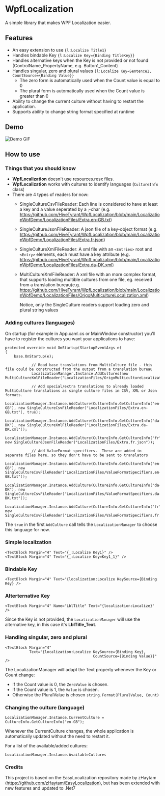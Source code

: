 ﻿# WpfLocalization

A simple library that makes WPF Localization easier.

## Features

- An easy extension to use `{l:Localize Title1}`
- Handles bindable Key `{l:Localize Key={Binding TitleKey}}`
- Handles alternative keys when the Key is not provided or not found (ControlName_PropertyName, e.g. Button1_Content)
- Handles singular, zero and plural values `{l:Localize Key=Sentence1, CountSource={Binding Value}}`
  - The zero form is automatically used when the Count value is equal to 0
  - The plural form is automatically used when the Count value is greater than 0
- Ability to change the current culture without having to restart the application.
- Supports ability to change string format specified at runtime

## Demo

![Demo GIF](https://github.com/HiveTyrant/WpfLocalization/blob/main/WpfLocalizationDemo.gif)

## How to use

### Things that you should know

- **WpfLocalization** doesn't use resources.resx files.
- **WpfLocalization** works with cultures to identify languages (`CultureInfo` class)
- There are 4 types of readers for now:
  - SingleCultureCsvFileReader: Each line is considered to have at least a key and a value seperated by a ;-char (e.g. https://github.com/HiveTyrant/WpfLocalization/blob/main/LocalizationWpfDemo/LocalizationFiles/Extra.en-GB.txt)
  - SingleCultureJsonFileReader: A json file of a key-object format (e.g. https://github.com/HiveTyrant/WpfLocalization/blob/main/LocalizationWpfDemo/LocalizationFiles/Extra.fr.json)
  - SingleCultureXmlFileReader: A xml file with an `<Entries>` root and `<Entry>` elements, each must have a key attribute (e.g. https://github.com/HiveTyrant/WpfLocalization/blob/main/LocalizationWpfDemo/LocalizationFiles/Extra.da-DK.xml)
  - MultiCultureXmlFileReader: A xml file with an more complex format, that supports loading multible cultures from one file, eg. received from a translation bureau(e.g. https://github.com/HiveTyrant/WpfLocalization/blob/main/LocalizationWpfDemo/LocalizationFiles/OrigoMulticultureLocalization.xml)

    Notice, only the SingleCulture readers support loading zero and plural string values

### Adding cultures (languages)

On startup (for example in App.xaml.cs or MainWindow constructor) you'll have to register the cultures you want your applications to have:
```
protected override void OnStartup(StartupEventArgs e)
{
    base.OnStartup(e);

            // Read base translations from MultiCulture file - this file could be constructed from the output from a translation bureau  
            LocalizationManager.Instance.AddCultures(new MultiCultureXmlFileReader("LocalizationFiles/OrigoMulticultureLocalization.xml"));

            // Add special/extra translations to already loaded MultiCulture translations as single culture files in CSV, XML or Json formats.
            LocalizationManager.Instance.AddCulture(CultureInfo.GetCultureInfo("en-GB"), new SingleCultureCsvFileReader("LocalizationFiles/Extra.en-GB.txt"), true);
            LocalizationManager.Instance.AddCulture(CultureInfo.GetCultureInfo("da-DK"), new SingleCultureXmlFileReader("LocalizationFiles/Extra.da-DK.xml"));
            LocalizationManager.Instance.AddCulture(CultureInfo.GetCultureInfo("fr"), new SingleCultureJsonFileReader("LocalizationFiles/Extra.fr.json"));

            // Add ValueFormat specifiers.  These are added in separate files here, so they don't have to be sent to translators
            LocalizationManager.Instance.AddCulture(CultureInfo.GetCultureInfo("en-GB"), new SingleCultureCsvFileReader("LocalizationFiles/ValueFormatSpecifiers.en-GB.txt"));
            LocalizationManager.Instance.AddCulture(CultureInfo.GetCultureInfo("da-DK"), new SingleCultureCsvFileReader("LocalizationFiles/ValueFormatSpecifiers.da-DK.txt"));
            LocalizationManager.Instance.AddCulture(CultureInfo.GetCultureInfo("fr"), new SingleCultureCsvFileReader("LocalizationFiles/ValueFormatSpecifiers.fr.txt"));}
```

The `true` in the first `AddCulture` call tells the `LocalizationManager` to choose this language for now.

### Simple localization

    <TextBlock Margin="4" Text="{_:Localize Key1}" />
    <TextBlock Margin="4" Text="{_:Localize Key=Key1_1}" />

### Bindable Key

    <TextBlock Margin="4" Text="{localization:Localize KeySource={Binding Key} />

### Alterternative Key

    <TextBlock Margin="4" Name="LblTitle" Text="{localization:Localize}" />

Since the Key is not provided, the `LocalizationManager` will use the alternative key, in this case it's **LblTitle_Text**.

### Handling singular, zero and plural

    <TextBlock Margin="4"
               Text="{localization:Localize KeySource={Binding Key}, 
                                            CountSource={Binding Value}}" />

The LocalizationManager will adapt the Text property whenever the Key or Count change:
 - If the Count value is 0, the `ZeroValue` is chosen.
 - If the Count value is 1, the `Value` is chosen.
 - Otherwise the PluralValue is chosen `string.Format(PluralValue, Count)`

### Changing the culture (language)

    LocalizationManager.Instance.CurrentCulture = CultureInfo.GetCultureInfo("en-GB");

Whenever the CurrentCulture changes, the whole application is automatically updated without the need to restart it.

For a list of the available/added cultures:

    LocalizationManager.Instance.AvailableCultures

### Credits

This project is based on the EasyLocalization repository made by zHaytam (https://github.com/zHaytam/EasyLocalization), but has been extended with new features and updated to .Net7